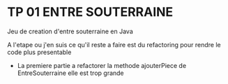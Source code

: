 # TP 01 ENTRE SOUTERRAINE

Jeu de creation d'entre souterraine en Java

A l'etape ou j'en suis ce qu'il reste a faire est du refactoring pour rendre le code plus presentable
  - La premiere partie a refactorer la methode ajouterPiece de EntreSouterraine elle est trop grande
